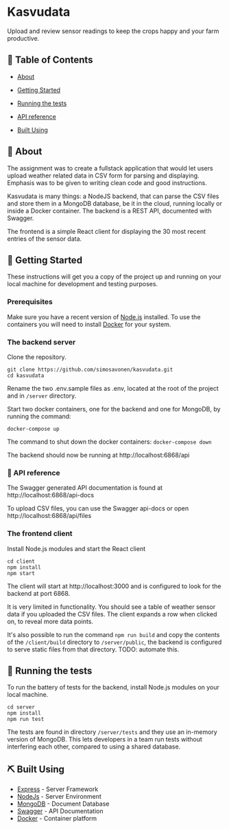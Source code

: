 

# Kasvudata
Upload and review sensor readings to keep the crops happy and your farm productive. 

## 📝 Table of Contents
- [About](#about)
- [Getting Started](#getting_started)
- [Running the tests](#tests)
- [API reference](#apidoc)

- [Built Using](#built_using)


## 🧐 About <a name = "about"></a>
The assignment was to create a fullstack application that would let users upload weather related data in CSV form for parsing and displaying. Emphasis was to be given to writing clean code and good instructions.

Kasvudata is many things: a NodeJS backend, that can parse the CSV files and store them in a MongoDB database, be it in the cloud, running locally or inside a Docker container. The backend is a REST API, documented with Swagger.

The frontend is a simple React client for displaying the 30 most recent entries of the sensor data.

  
## 🏁 Getting Started <a name = "getting_started"></a>

These instructions will get you a copy of the project up and running on your local machine for development and testing purposes. 

### Prerequisites

Make sure you have a recent version of <a href="https://nodejs.org/en/" rel="noopener">Node.js</a> installed. To use the containers you will need to install <a href="https://www.docker.com/" rel="noopener">Docker</a> for your system. 

### The backend server

Clone the repository.

```
git clone https://github.com/simosavonen/kasvudata.git
cd kasvudata
```

Rename the two .env.sample files as .env, located at the root of the project and in `/server` directory.

Start two docker containers, one for the backend and one for MongoDB, by running the command:

```
docker-compose up
```

The command to shut down the docker containers: `docker-compose down`

The backend should now be running at http://localhost:6868/api

### 📓 API reference <a name = "apidoc"></a>

The Swagger generated API documentation is found at http://localhost:6868/api-docs

To upload CSV files, you can use the Swagger api-docs or open http://localhost:6868/api/files

### The frontend client

Install Node.js modules and start the React client

```
cd client
npm install
npm start
```

The client will start at http://localhost:3000 and is configured to look for the backend at port 6868.

It is very limited in functionality. You should see a table of weather sensor data if you uploaded the CSV files. The client expands a row when clicked on, to reveal more data points.

It's also possible to run the command `npm run build` and copy the contents of the `/client/build` directory to `/server/public`, the backend is configured to serve static files from that directory.
TODO: automate this.


## 🔧 Running the tests <a name = "tests"></a>

To run the battery of tests for the backend, install Node.js modules on your local machine.

```
cd server
npm install
npm run test
``` 

The tests are found in directory `/server/tests` and they use an in-memory version of MongoDB. This lets developers in a team run tests without interfering each other, compared to using a shared database.


## ⛏️ Built Using <a name = "built_using"></a>
- [Express](https://expressjs.com/) - Server Framework
- [NodeJs](https://nodejs.org/en/) - Server Environment
- [MongoDB](https://mongodb.com) - Document Database
- [Swagger](https://swagger.io/) - API Documentation
- [Docker](https://www.docker.com/) - Container platform
